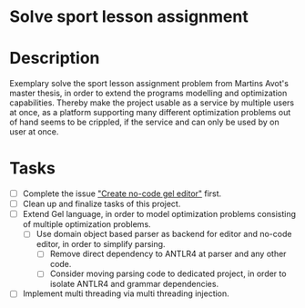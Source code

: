 # Solve sport lesson assignment
# Description
Exemplary solve the sport lesson assignment problem from Martins Avot's master thesis,
in order to extend the programs modelling and optimization capabilities.
Thereby make the project usable as a service by multiple users at once,
as a platform supporting many different optimization problems out of hand seems to be crippled,
if the service and can only be used by on user at once.
# Tasks
* [ ] Complete the issue ["Create no-code gel editor"](./2024-05-31-create-no-code-gel-editor.md) first.
* [ ] Clean up and finalize tasks of this project.
* [ ] Extend Gel language, in order to model optimization problems consisting of multiple optimization problems.
    * [ ] Use domain object based parser as backend for editor and no-code editor, in order to simplify parsing.
        * [ ] Remove direct dependency to ANTLR4 at parser and any other code.
        * [ ] Consider moving parsing code to dedicated project, in order to isolate ANTLR4 and grammar dependencies.
* [ ] Implement multi threading via multi threading injection.